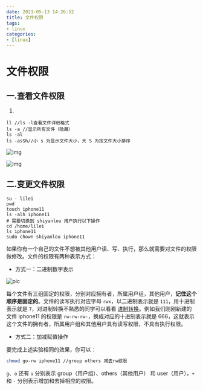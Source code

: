 ```yaml
---
date: 2021-05-13 14:26:52
title: 文件权限
tags:
- linux
categories:
- [linux]
---
```


# 文件权限

## 一.查看文件权限

1.  

   ```
   ll //ls -l查看文件详细格式
   ls -a //显示所有文件（隐藏）
   ls -al
   ls -asSh//小 s 为显示文件大小，大 S 为按文件大小排序
   ```

   ![img](https://doc.shiyanlou.com/linux_base/3-9.png)

   ![img](https://doc.shiyanlou.com/linux_base/3-10.png)

## 二.变更文件权限

```
su - lilei
pwd
touch iphone11
ls -alh iphone11
# 需要切换到 shiyanlou 用户执行以下操作
cd /home/lilei
ls iphone11
sudo chown shiyanlou iphone11
```

如果你有一个自己的文件不想被其他用户读、写、执行，那么就需要对文件的权限做修改。文件的权限有两种表示方式：

- 方式一：二进制数字表示

![pic](https://doc.shiyanlou.com/linux_base/3-14.png)

每个文件有三组固定的权限，分别对应拥有者，所属用户组，其他用户，**记住这个顺序是固定的**。文件的读写执行对应字母 `rwx`，以二进制表示就是 `111`，用十进制表示就是 `7`，对进制转换不熟悉的同学可以看看 [进制转换](https://baike.baidu.com/item/进制转换/3117222)。例如我们刚刚新建的文件 iphone11 的权限是 `rw-rw-rw-`，换成对应的十进制表示就是 666，这就表示这个文件的拥有者，所属用户组和其他用户具有读写权限，不具有执行权限。

- 方式二：加减赋值操作

要完成上述实验相同的效果，你可以：

```bash
chmod go-rw iphone11 //group others 减去rw权限
```

`g`、`o` 还有 `u` 分别表示 group（用户组）、others（其他用户） 和 user（用户），`+` 和 `-` 分别表示增加和去掉相应的权限。